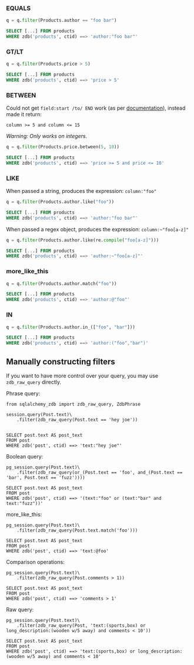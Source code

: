### EQUALS

```python
q = q.filter(Products.author == "foo bar")
```

```sql
SELECT [...] FROM products 
WHERE zdb('products', ctid) ==> 'author:"foo bar"'
```

### GT/LT

```python
q = q.filter(Products.price > 5)
```
```sql
SELECT [...] FROM products 
WHERE zdb('products', ctid) ==> 'price > 5'
```

### BETWEEN
Could not get `field:start /to/ END` work (as per [documentation](https://github.com/zombodb/zombodb/blob/master/SYNTAX.md#operators)), instead made it return:

    column >= 5 and column <= 15

*Warning: Only works on integers.*

```python
q = q.filter(Products.price.between(5, 10))
```

```sql
SELECT [...] FROM products 
WHERE zdb('products', ctid) ==> 'price >= 5 and price <= 10'
```

### LIKE

When passed a string, produces the expression: `column:"foo"`
```python
q = q.filter(Products.author.like("foo"))
```
```sql
SELECT [...] FROM products 
WHERE zdb('products', ctid) ==> 'author:"foo bar"'
```

When passed a regex object, produces the expression: `column:~"foo[a-z]"`
```python
q = q.filter(Products.author.like(re.compile("foo[a-z]")))
```
```sql
SELECT [...] FROM products 
WHERE zdb('products', ctid) ==> 'author:~"foo[a-z]"'
```

### more_like_this
```python
q = q.filter(Products.author.match("foo"))
```

```sql
SELECT [...] FROM products 
WHERE zdb('products', ctid) ==> 'author:@"foo"'
```

### IN
```python
q = q.filter(Products.author.in_(["foo", "bar"]))
```

```sql
SELECT [...] FROM products 
WHERE zdb('products', ctid) ==> 'author:("foo","bar")'
```


## Manually constructing filters
If you want to have more control over your query, you may use `zdb_raw_query` directly.

Phrase query:

    from sqlalchemy_zdb import zdb_raw_query, ZdbPhrase

    session.query(Post.text)\
        .filter(zdb_raw_query(Post.text == 'hey joe'))


    SELECT post.text AS post_text
    FROM post
    WHERE zdb('post', ctid) ==> 'text:"hey joe"'

Boolean query:

    pg_session.query(Post.text)\
        .filter(zdb_raw_query(or_(Post.text == 'foo', and_(Post.text == 'bar', Post.text == 'fuzz'))))

    SELECT post.text AS post_text
    FROM post
    WHERE zdb('post', ctid) ==> '(text:"foo" or (text:"bar" and text:"fuzz"))'

more\_like\_this:

    pg_session.query(Post.text)\
        .filter(zdb_raw_query(Post.text.match('foo')))

    SELECT post.text AS post_text
    FROM post
    WHERE zdb('post', ctid) ==> 'text:@foo'

Comparison operations:

    pg_session.query(Post.text)\
        .filter(zdb_raw_query(Post.comments > 1))

    SELECT post.text AS post_text
    FROM post
    WHERE zdb('post', ctid) ==> 'comments > 1'

Raw query:

    pg_session.query(Post.text)\
        .filter(zdb_raw_query(Post, 'text:(sports,box) or long_description:(wooden w/5 away) and comments < 10'))

    SELECT post.text AS post_text
    FROM post
    WHERE zdb('post', ctid) ==> 'text:(sports,box) or long_description:(wooden w/5 away) and comments < 10'

